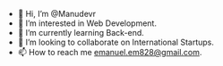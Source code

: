 - 👋 Hi, I’m @Manudevr
- 👀 I’m interested in Web Development.
- 🌱 I’m currently learning Back-end.
- 💞️ I’m looking to collaborate on International Startups.
- 📫 How to reach me emanuel.em828@gmail.com.

<!---
Manudevr/Manudevr is a ✨ special ✨ repository because its `README.md` (this file) appears on your GitHub profile.
You can click the Preview link to take a look at your changes.
--->
